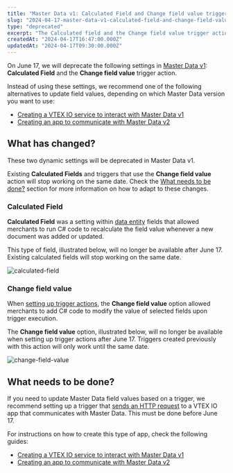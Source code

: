 ```yaml
---
title: "Master Data v1: Calculated Field and Change field value trigger deprecation"
slug: "2024-04-17-master-data-v1-calculated-field-and-change-field-value-trigger-deprecation"
type: "deprecated"
excerpt: "The Calculated field and the Change field value trigger action will be discontinued in Master Data v1."
createdAt: "2024-04-17T16:47:00.000Z"
updatedAt: "2024-04-17T09:30:00.000Z"
---
```


On June 17, we will deprecate the following settings in [Master Data v1](https://help.vtex.com/en/tutorial/master-data--4otjBnR27u4WUIciQsmkAw): **Calculated Field** and the **Change field value** trigger action.

Instead of using these settings, we recommend one of the following alternatives to update field values, depending on which Master Data version you want to use:

- [Creating a VTEX IO service to interact with Master Data v1](https://developers.vtex.com/docs/guides/interacting-with-master-data-v1-through-vtex-io-services)
- [Creating an app to communicate with Master Data v2](https://developers.vtex.com/docs/guides/create-master-data-crud-app)

## What has changed?

These two dynamic settings will be deprecated in Master Data v1.

Existing **Calculated Fields** and triggers that use the **Change field value** action will stop working on the same date. Check the [What needs to be done?](#what-needs-to-be-done) section for more information on how to adapt to these changes.

### Calculated Field

**Calculated Field** was a setting within [data entity](https://help.vtex.com/en/tutorial/data-entity--tutorials_1265) fields that allowed merchants to run C# code to recalculate the field value whenever a new document was added or updated.

This type of field, illustrated below, will no longer be available after June 17. Existing calculated fields will stop working on the same date.

![calculated-field](https://github.com/vtexdocs/dev-portal-content/assets/77292838/b5907281-d7c8-42ca-8e31-d6dfe1329f69)

### Change field value

When [setting up trigger actions](https://help.vtex.com/en/tutorial/creating-trigger-in-master-data--tutorials_1270), the **Change field value** option allowed merchants to add C# code to modify the value of selected fields upon trigger execution.

The **Change field value** option, illustrated below, will no longer be available when setting up trigger actions after June 17. Triggers created previously with this action will only work until the same date.

![change-field-value](https://github.com/vtexdocs/dev-portal-content/assets/77292838/e0278a99-33ff-4c72-be19-de39cd58e0b7)

## What needs to be done?

If you need to update Master Data field values based on a trigger, we recommend setting up a trigger that [sends an HTTP request](https://help.vtex.com/en/tutorial/creating-trigger-in-master-data--tutorials_1270#sending-an-http-request) to a VTEX IO app that communicates with Master Data. This must be done before June 17.

For instructions on how to create this type of app, check the following guides:

- [Creating a VTEX IO service to interact with Master Data v1](https://developers.vtex.com/docs/guides/interacting-with-master-data-v1-through-vtex-io-services)
- [Creating an app to communicate with Master Data v2](https://developers.vtex.com/docs/guides/create-master-data-crud-app)
